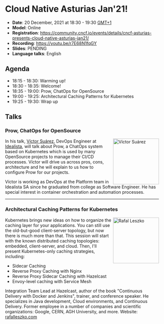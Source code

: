 # Cloud Native Asturias Jan'21!
- **Date**: 20 December, 2021 at 18:30 - 19:30 [GMT+1](https://www.timeanddate.com/worldclock/spain/madrid)
- **Model**: Online
- **Registration**: https://community.cncf.io/events/details/cncf-asturias-presents-cloud-native-asturias-jan21/
- **Recording**: https://youtu.be/r7E68N1fqGY
- **Slides**: PENDING
- **Language talks**: English
## Agenda
- 18:15 - 18:30: Warming up!
- 18:30 - 18:35: Welcome!
- 18:35 - 19:00: Prow, ChatOps for OpenSource
- 19:00 - 19:25: Architectural Caching Patterns for Kubernetes
- 19:25 - 19:30: Wrap up
## Talks
<h3>Prow, ChatOps for OpenSource</h3>
<p>
    <img align="right" width="150" alt="Víctor Suárez" src="https://media-exp1.licdn.com/dms/image/C4D03AQFgK9_MD8zC5Q/profile-displayphoto-shrink_800_800/0/1573330928454?e=1616025600&v=beta&t=FlJGJ6051SzFBxUuqK6npSJOJM6Xz8a2mNYUd94eeHk"/>
    In his talk, <a href="https://www.linkedin.com/in/vicsufer/">Víctor Suárez</a>, 
    DevOps Engineer at <a href="https://www.idealista.com">Idealista</a>, will talk about Prow, a 
    ChatOps system based on Kubernetes which is used by many OpenSource projects to manage their CI/CD 
    processes. Víctor will drive us across pros, cons, architecture and he will explain to us how 
    to configure Prow for our projects.
</p>
<p>
Víctor is working as DevOps at the Platform team in Idealista SA since he graduated from college as 
Software Engineer. He has special interest in container orchestration and automation processes.
</p>

---
<h3>Architectural Caching Patterns for Kubernetes</h3>
<p>
    <img align="right" width="150" alt="Rafal Leszko" src="https://media-exp1.licdn.com/dms/image/C4E03AQEgN5RQhpSqug/profile-displayphoto-shrink_800_800/0/1603966926815?e=1616630400&v=beta&t=fQjX4PFJIF-WeKzTJ7rqeKEPHQcquMiQY98hAhzruCU"/>
    Kubernetes brings new ideas on how to organize the caching layer for your applications. 
    You can still use the old-but-good client-server topology, but now there is much more than that. 
    This session will start with the known distributed caching topologies: embedded, client-server, 
    and cloud. Then, I'll present Kubernetes-only caching strategies, including:
</p>
    <ul>
        <li>Sidecar Caching</li>
        <li>Reverse Proxy Caching with Nginx</li>
        <li>Reverse Proxy Sidecar Caching with Hazelcast</li>
        <li>Envoy-level caching with Service Mesh</li>
    </ul>
<p>
    Integration Team Lead at Hazelcast, author of the book 
    "Continuous Delivery with Docker and Jenkins", trainer, and conference speaker. He specializes 
    in Java development, Cloud environments, and Continuous Delivery. Former employee in a number 
    of companies and scientific organizations: Google, CERN, AGH University, and more. 
    Website: <a href="http://rafalleszko.com">rafalleszko.com</a>
</p>
